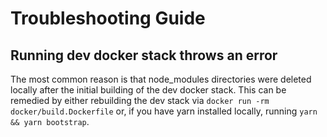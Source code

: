 # Troubleshooting Guide

## Running dev docker stack throws an error
The most common reason is that node_modules directories were deleted locally after the initial building of the dev docker stack. This can be remedied by either rebuilding the dev stack via `docker run -rm docker/build.Dockerfile` or, if you have yarn installed locally, running `yarn && yarn bootstrap`.
